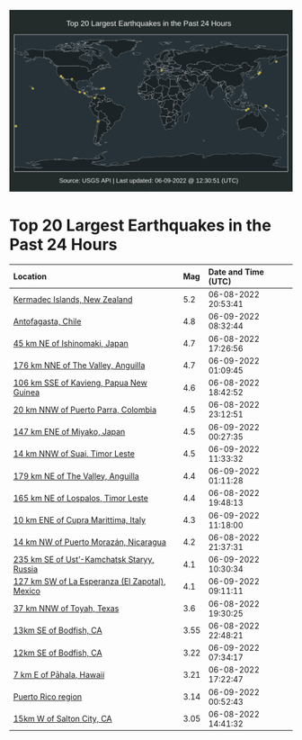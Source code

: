 ![Map](./map.png)

# Top 20 Largest Earthquakes in the Past 24 Hours

| Location | Mag | Date and Time (UTC) |
|:---|:---|:---|
| [Kermadec Islands, New Zealand](https://earthquake.usgs.gov/earthquakes/eventpage/us7000hg13) | 5.2 | 06-08-2022 20:53:41 |
| [Antofagasta, Chile](https://earthquake.usgs.gov/earthquakes/eventpage/us7000hg4s) | 4.8 | 06-09-2022 08:32:44 |
| [45 km NE of Ishinomaki, Japan](https://earthquake.usgs.gov/earthquakes/eventpage/us7000hfyp) | 4.7 | 06-08-2022 17:26:56 |
| [176 km NNE of The Valley, Anguilla](https://earthquake.usgs.gov/earthquakes/eventpage/us7000hg2d) | 4.7 | 06-09-2022 01:09:45 |
| [106 km SSE of Kavieng, Papua New Guinea](https://earthquake.usgs.gov/earthquakes/eventpage/us7000hfze) | 4.6 | 06-08-2022 18:42:52 |
| [20 km NNW of Puerto Parra, Colombia](https://earthquake.usgs.gov/earthquakes/eventpage/us7000hg1t) | 4.5 | 06-08-2022 23:12:51 |
| [147 km ENE of Miyako, Japan](https://earthquake.usgs.gov/earthquakes/eventpage/us7000hg27) | 4.5 | 06-09-2022 00:27:35 |
| [14 km NNW of Suai, Timor Leste](https://earthquake.usgs.gov/earthquakes/eventpage/us7000hg5q) | 4.5 | 06-09-2022 11:33:32 |
| [179 km NE of The Valley, Anguilla](https://earthquake.usgs.gov/earthquakes/eventpage/us7000hg2e) | 4.4 | 06-09-2022 01:11:28 |
| [165 km NE of Lospalos, Timor Leste](https://earthquake.usgs.gov/earthquakes/eventpage/us7000hg08) | 4.4 | 06-08-2022 19:48:13 |
| [10 km ENE of Cupra Marittima, Italy](https://earthquake.usgs.gov/earthquakes/eventpage/us7000hg5l) | 4.3 | 06-09-2022 11:18:00 |
| [14 km NW of Puerto Morazán, Nicaragua](https://earthquake.usgs.gov/earthquakes/eventpage/us7000hg16) | 4.2 | 06-08-2022 21:37:31 |
| [235 km SE of Ust’-Kamchatsk Staryy, Russia](https://earthquake.usgs.gov/earthquakes/eventpage/us7000hg5g) | 4.1 | 06-09-2022 10:30:34 |
| [127 km SW of La Esperanza (El Zapotal), Mexico](https://earthquake.usgs.gov/earthquakes/eventpage/us7000hg55) | 4.1 | 06-09-2022 09:11:11 |
| [37 km NNW of Toyah, Texas](https://earthquake.usgs.gov/earthquakes/eventpage/tx2022leec) | 3.6 | 06-08-2022 19:30:25 |
| [13km SE of Bodfish, CA](https://earthquake.usgs.gov/earthquakes/eventpage/ci40036719) | 3.55 | 06-08-2022 22:48:21 |
| [12km SE of Bodfish, CA](https://earthquake.usgs.gov/earthquakes/eventpage/ci40036911) | 3.22 | 06-09-2022 07:34:17 |
| [7 km E of Pāhala, Hawaii](https://earthquake.usgs.gov/earthquakes/eventpage/hv73038272) | 3.21 | 06-08-2022 17:22:47 |
| [Puerto Rico region](https://earthquake.usgs.gov/earthquakes/eventpage/pr71353053) | 3.14 | 06-09-2022 00:52:43 |
| [15km W of Salton City, CA](https://earthquake.usgs.gov/earthquakes/eventpage/ci40036375) | 3.05 | 06-08-2022 14:41:32 |
